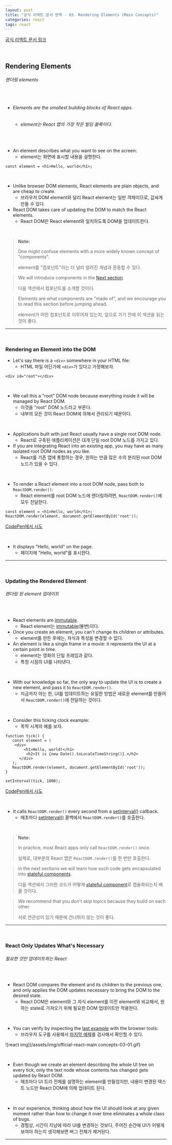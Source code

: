 ```yaml
---
layout: post
title: "공식 리액트 문서 번역 - 03. Rendering Elements (Main Concepts)"
categories: react
tags: react
---
```


[공식 리액트 문서 링크](https://reactjs.org/docs/rendering-elements.html)

<br>

## Rendering Elements

###### 렌더링 elements

<br>

- ###### Elements are the smallest building blocks of React apps.

  - ###### element는 React 앱의 가장 작은 빌딩 블록이다.

<br>

- An element describes what you want to see on the screen:
  - element는 화면에 표시할 내용을 설명한다.

```react
const element = <h1>Hello, world</h1>;
```

<br>

- Unlike browser DOM elements, React elements are plain objects, and are cheap to create.
  - 브라우저 DOM element와 달리 React element는 일반 객체이므로, 값싸게 만들 수 있다.
- React DOM takes care of updating the DOM to match the React elements.
  - React DOM은 React element와 일치하도록 DOM을 업데이트한다.

<br>

> **Note:**
>
> One might confuse elements with a more widely known concept of "components".
>
> element를 "컴포넌트"라는 더 널리 알려진 개념과 혼동할 수 있다.

> We will introduce components in the [Next section](https://reactjs.org/docs/components-and-props.html).
>
> 다음 섹션에서 컴포넌트를 소개할 것이다.

> Elements are what components are "made of", and we encourage you to read this section before jumping ahead.
>
> element가 어떤 컴포넌트로 이루어져 있는지, 앞으로 가기 전에 이 섹션을 읽는 것이 좋다.

------

<br>

### Rendering an Element into the DOM

- Let's say there is a `<div>` somewhere in your HTML file:
  - HTML 파일 어딘가에 `<div>`가 있다고 가정해보자.

```react
<div id="root"></div>
```

<br>

- We call this a "root" DOM node because everything inside it will be managed by React DOM.
  - 이것을 "root" DOM 노드라고 부른다.
  - 내부의 모든 것이 React DOM에 의해서 관리되기 때문이다.

<br>

- Applications built with just React usually have a single root DOM node.
  - React로 구축된 애플리케이션은 대개 단일 root DOM 노드를 가지고 있다.
- If you are integrating React into an existing app, you may have as many isolated root DOM nodes as you like.
  - React를 기존 앱에 통합하는 경우, 원하는 만큼 많은 수의 분리된 root DOM 노드가 있을 수 있다.

<br>

- To render a React element into a root DOM node, pass both to `ReactDOM.render()`:
  - React element를 root DOM 노드에 렌더링하려면, `ReactDOM.render()`에 모두 전달한다.

```react
const element = <h1>Hello, world</h1>;
ReactDOM.render(element, document.getElementById('root'));
```

[CodePen에서 시도](https://codepen.io/pen?&editors=0010)

<br>

- It displays "Hello, world" on the page.
  - 페이지에 "Hello, world"를 표시한다.

------

<br>

### Updating the Rendered Element

###### 렌더링 된 element 업데이트

<br>

- React elements are [immutable](https://en.wikipedia.org/wiki/Immutable_object).
  - React element는 [immutable](https://en.wikipedia.org/wiki/Immutable_object)(불변)이다.
- Once you create an element, you can't change its children or attributes.
  - element를 만든 후에는, 자식과 특성을 변경할 수 없다.
- An element is like a single frame in a movie: it represents the UI at a certain point in time.
  - element는 영화의 단일 프레임과 같다.
  - 특정 시점의 UI를 나타낸다.

<br>

- With our knowledge so far, the only way to update the UI is to create a new element, and pass it to `ReactDOM.render()`.
  - 지금까지 아는 한, UI를 업데이트하는 유일한 방법은 새로운 element를 만들어서 `ReactDOM.render()`에 전달하는 것이다.

<br>

- Consider this ticking clock example:
  - 똑딱 시계의 예를 보자.

```react
function tick() {
   const element = (
   	<div>
      	<h1>Hello, world!</h1>
         <h2>It is {new Date().toLocaleTimeString()}.</h2>
      </div>
   );
   ReactDOM.render(element, document.getElementById('root'));
}

setInterval(tick, 1000);
```

[CodePen에서 시도](https://codepen.io/pen?&editors=0010)

<br>

- It calls `ReactDOM.render()` every second from a [setInterval()](https://developer.mozilla.org/en-US/docs/Web/API/WindowOrWorkerGlobalScope/setInterval) callback.
  - 매초마다 [setInterval()](https://developer.mozilla.org/en-US/docs/Web/API/WindowOrWorkerGlobalScope/setInterval) 콜백에서 `ReactDOM.render()`를 호출한다.

<br>

> **Note:**
>
> In practice, most React apps only call `ReactDOM.render()` once.
>
> 실제로, 대부분의 React 앱은 `ReactDOM.render()`를 한 번만 호출한다.

> In the next sections we will learn how such code gets encapsulated into [stateful components](https://reactjs.org/docs/state-and-lifecycle.html).
>
> 다음 섹션에서 그러한 코드가 어떻게 [stateful component](https://reactjs.org/docs/state-and-lifecycle.html)로 캡슐화되는지 배울 것이다.

> We recommend that you don't skip topics because they build on each other.
>
> 서로 연관성이 있기 때문에 건너뛰지 않는 것이 좋다.

------

<br>

### React Only Updates What's Necessary

###### 필요한 것만 업데이트하는 React

<br>

- React DOM compares the element and its children to the previous one, and only applies the DOM updates necessary to bring the DOM to the desired state.
  - React DOM은 element와 그 자식 element를 이전 element와 비교해서, 원하는 state로 가져오기 위해 필요한 DOM 업데이트만 적용한다.

<br>

- You can verify by inspecting the [last example](https://reactjs.org/redirect-to-codepen/rendering-elements/update-rendered-element) with the browser tools:
  - 브라우저 도구를 사용해서 [마지막 예제](https://reactjs.org/redirect-to-codepen/rendering-elements/update-rendered-element)를 검사해서 확인할 수 있다.

![react img](/assets/img/official-react-main concepts-03-01.gif)

<br>

- Even though we create an element describing the whole UI tree on every tick, only the text node whose contents has changed gets updated by React DOM.
  - 매초마다 UI 트리 전체를 설명하는 element를 만들었지만, 내용이 변경된 텍스트 노드만 React DOM에 의해 업데이트 된다.

<br>

- In our experience, thinking about how the UI should look at any given moment rather than how to change it over time eliminates a whole class of bugs.
  - 경험상, 시간이 지남에 따라 UI를 변경하는 것보다, 주어진 순간에 UI가 어떻게 보여야 하는지 생각해보면 버그 전체가 제거된다.

------

<br>
